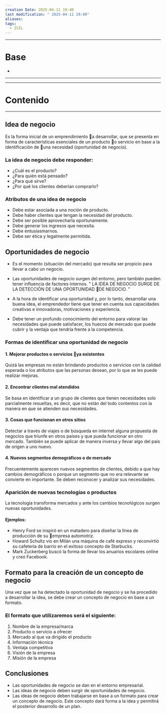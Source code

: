 ```yaml
---
creation Date: 2025-04-11 19:40
last modification: " 2025-04-11 19:40"
aliases: 
tags:
  - ISIL
---
```

___
# Base
- 
___
___
# Contenido
___
## Idea de negocio
Es la forma inicial de un emprendimiento a desarrollar, que se presenta en forma de características esenciales de un producto o servicio en base a la identificación de una necesidad (oportunidad de negocio).
### La idea de negocio debe responder:
- ¿Cuál es el producto?
- ¿Para quién está pensado?
- ¿Para qué sirve? 
- ¿Por qué los clientes deberían comprarlo?
### Atributos de una idea de negocio
- Debe estar asociada a una noción de producto.
- Debe haber clientes que tengan la necesidad del producto.
- Debe ser posible aprovecharla oportunamente.
- Debe generar los ingresos que necesita.
- Debe entusiasmarnos.
- Debe ser ética y legalmente permitida.

## Oportunidades de negocio
- Es el momento (situación del mercado) que resulta ser propicio para llevar a cabo un negocio. 
- Las oportunidades de negocio surgen del entorno, pero también pueden tener influencia de factores internos.
	" LA IDEA DE NEGOCIO SURGE DE LA DETECCIÓN DE UNA OPORTUNIDAD DE NEGOCIO. "

- A la hora de identificar una oportunidad y, por lo tanto, desarrollar una buena idea, el emprendedor tiene que tener en cuenta sus capacidades creativas e innovadoras, motivaciones y experiencia.
- Debe tener un profundo conocimiento del entorno para valorar las necesidades que puede satisfacer, los huecos de mercado que puede cubrir y la ventaja que tendría frente a la competencia.
### Formas de identificar una oportunidad de negocio
#### 1. Mejorar productos o servicios ya existentes
Quizá las empresas no están brindando productos o servicios con la calidad esperada o los atributos que las personas desean, por lo que se les puede realizar mejoras.
#### 2. Encontrar clientes mal atendidos
Se basa en identificar a un grupo de clientes que tienen necesidades solo parcialmente resueltas, es decir, que no están del todo contentos con la manera en que se atienden sus necesidades.
#### 3. Cosas que funcionan en otros sitios
Detectar a través de viajes o de búsqueda en internet alguna propuesta de negocios que triunfe en otros países y que pueda funcionar en otro mercado. También se puede aplicar de manera inversa y llevar algo del país de origen a uno nuevo.
#### 4. Nuevos segmentos demográficos o de mercado
Frecuentemente aparecen nuevos segmentos de clientes, debido a que hay cambios demográficos o porque un segmento que no era relevante se convierte en importante. Se deben reconocer y analizar sus necesidades.
### Aparición de nuevas tecnologías o productos
La tecnología transforma mercados y ante los cambios tecnológicos surgen nuevas oportunidades.
#### Ejemplos:
- Henry Ford se inspiró en un matadero para diseñar la línea de producción de su empresa automotriz.
- Howard Schultz vio en Milán una máquina de café expreso y reconvirtió su cafetería de barrio en el exitoso concepto de Starbucks.
- Mark Zuckerberg buscó la forma de llevar los anuarios escolares online y creó Facebook.
## Formato para la creación de un concepto de negocio
Una vez que se ha detectado la oportunidad de negocio y se ha procedido a desarrollar la idea, se debe crear un concepto de negocio en base a un formato. 

### El formato que utilizaremos será el siguiente:
1. Nombre de la empresa/marca
2. Producto o servicio a ofrecer
3. Mercado al que va dirigido el producto
4. Información técnica
5. Ventaja competitiva
6. Visión de la empresa
7. Misión de la empresa
## Conclusiones
- Las oportunidades de negocio se dan en el entorno empresarial.
- Las ideas de negocio deben surgir de oportunidades de negocio.
- Las ideas de negocio deben trabajarse en base a un formato para crear un concepto de negocio. Este concepto dará forma a la idea y permitirá el posterior desarrollo de un plan.